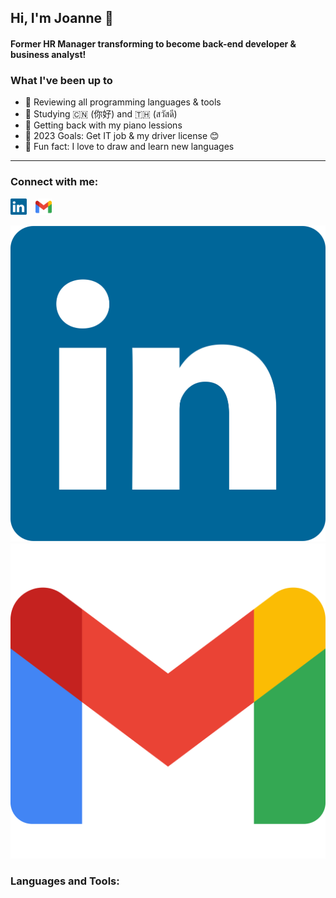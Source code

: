 ## Hi, I'm Joanne 👋

#### Former HR Manager transforming to become back-end developer & business analyst!

### What I've been up to

- 🤖 Reviewing all programming languages & tools
- 🔮 Studying 🇨🇳 (你好) and 🇹🇭 (สวัสดี)
- ️🎹 Getting back with my piano lessions
- ️🥊 2023 Goals: Get IT job & my driver license 😊
- 🎃 Fun fact: I love to draw and learn new languages

---

### Connect with me:
  <img alt="LinkedIn" src="./elements/linkedin-icon-2.svg" width="26px" style="padding-right:10px;"/> 
  <img alt="Gmail" src="./elements/official-gmail-icon-2020.svg" width="26px" style="padding-right:10px;"/>
  
  [![website](./elements/linkedin-icon-2.svg)]([https://codestackr.com#gh-light-mode-only](https://www.linkedin.com/in/joannersq/))
  [![](./elements/official-gmail-icon-2020.svg)](Joanne)

### Languages and Tools:
